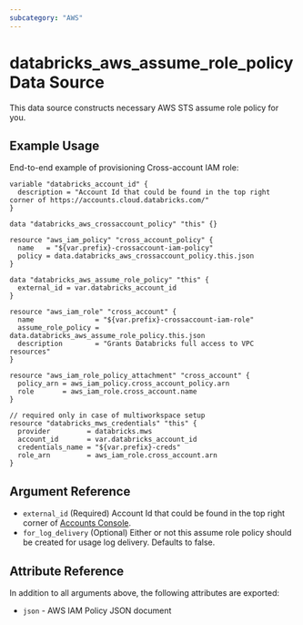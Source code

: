 ```yaml
---
subcategory: "AWS"
---
```


# databricks_aws_assume_role_policy Data Source

This data source constructs necessary AWS STS assume role policy for you.

## Example Usage

End-to-end example of provisioning Cross-account IAM role:

```hcl
variable "databricks_account_id" {
  description = "Account Id that could be found in the top right corner of https://accounts.cloud.databricks.com/"
}

data "databricks_aws_crossaccount_policy" "this" {}

resource "aws_iam_policy" "cross_account_policy" {
  name   = "${var.prefix}-crossaccount-iam-policy"
  policy = data.databricks_aws_crossaccount_policy.this.json
}

data "databricks_aws_assume_role_policy" "this" {
  external_id = var.databricks_account_id
}

resource "aws_iam_role" "cross_account" {
  name               = "${var.prefix}-crossaccount-iam-role"
  assume_role_policy = data.databricks_aws_assume_role_policy.this.json
  description        = "Grants Databricks full access to VPC resources"
}

resource "aws_iam_role_policy_attachment" "cross_account" {
  policy_arn = aws_iam_policy.cross_account_policy.arn
  role       = aws_iam_role.cross_account.name
}

// required only in case of multiworkspace setup
resource "databricks_mws_credentials" "this" {
  provider         = databricks.mws
  account_id       = var.databricks_account_id
  credentials_name = "${var.prefix}-creds"
  role_arn         = aws_iam_role.cross_account.arn
}
```

## Argument Reference

* `external_id` (Required) Account Id that could be found in the top right corner of [Accounts Console](https://accounts.cloud.databricks.com/).
* `for_log_delivery` (Optional) Either or not this assume role policy should be created for usage log delivery. Defaults to false.

## Attribute Reference

In addition to all arguments above, the following attributes are exported:

* `json` - AWS IAM Policy JSON document